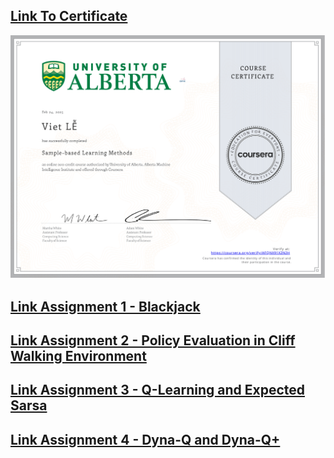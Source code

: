 ## [Link To Certificate](https://coursera.org/share/1e81295b18f033aacbeeec6d29bb5c6b)
<img src="Coursera AFQNX91X2N2H.png">

## [Link Assignment 1 - Blackjack](/vietlqse173577_reinforcement_learning_repo/coursera_course/Course2-Sample-Based%20Learning%20Methods/module2_assignment1/Blackjack.ipynb)

## [Link Assignment 2 - Policy Evaluation in Cliff Walking Environment](/vietlqse173577_reinforcement_learning_repo/coursera_course/Course2-Sample-Based%20Learning%20Methods/module3_assignment2/assignment.ipynb)

## [Link Assignment 3 - Q-Learning and Expected Sarsa](/vietlqse173577_reinforcement_learning_repo/coursera_course/Course2-Sample-Based%20Learning%20Methods/module4_assignment3/assignment.ipynb)

## [Link Assignment 4 - Dyna-Q and Dyna-Q+](/vietlqse173577_reinforcement_learning_repo/coursera_course/Course2-Sample-Based%20Learning%20Methods/module5_assignment4/assignment.ipynb)